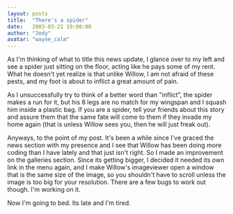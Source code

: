 ```yaml
---
layout: posts
title:  "There's a spider"
date:   2003-03-21 19:00:00
author: "Jody"
avatar: "wayne_calm"
---
```

As I'm thinking of what to title this news update, I glance over to my left and see a spider just sitting on the floor, acting like he pays some of my rent. What he doesn't yet realize is that unlike Willow, I am not afraid of these pests, and my foot is about to inflict a great amount of pain.

 As I unsuccessfully try to think of a better word than &quot;inflict&quot;, the spider makes a run for it, but his 8 legs are no match for my wingspan and I squash him inside a plastic bag. If you are a spider, tell your friends about this story and assure them that the same fate will come to them if they invade my home again (that is unless Willow sees you, then he will just freak out).

 Anyways, to the point of my post. It's been a while since I've graced the news section with my presence and I see that Willow has been doing more coding than I have lately and that just isn't right. So I made an improvement on the galleries section. Since its getting bigger, I decided it needed its own link in the menu again, and I make Willow's imageviewer open a window that is the same size of the image, so you shouldn't have to scroll unless the image is too big for your resolution. There are a few bugs to work out though. I'm working on it.

 Now I'm going to bed. Its late and I'm tired.